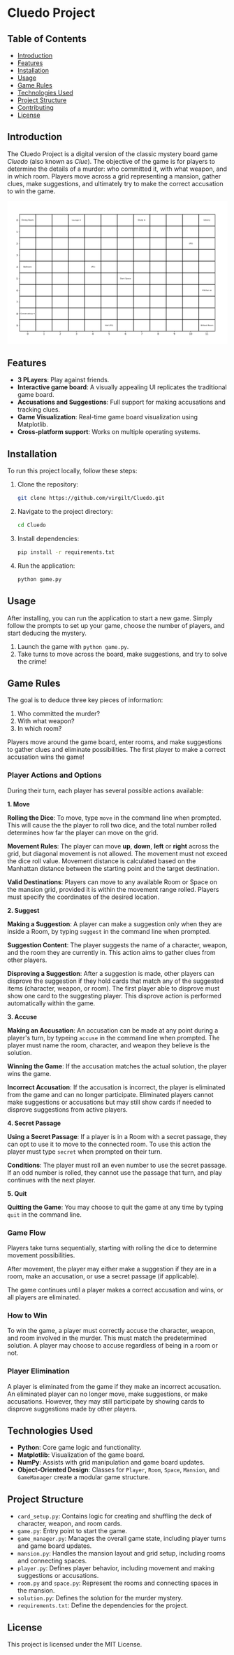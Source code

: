 # Cluedo Project

## Table of Contents

- [Introduction](#introduction)
- [Features](#features)
- [Installation](#installation)
- [Usage](#usage)
- [Game Rules](#game-rules)
- [Technologies Used](#technologies-used)
- [Project Structure](#project-structure)
- [Contributing](#contributing)
- [License](#license)

## Introduction

The Cluedo Project is a digital version of the classic mystery board game *Cluedo* (also known as *Clue*). The objective of the game is for players to determine the details of a murder: who committed it, with what weapon, and in which room. Players move across a grid representing a mansion, gather clues, make suggestions, and ultimately try to make the correct accusation to win the game.

![Game Board](images/game_board.png)

## Features

- **3 PLayers**: Play against friends.
- **Interactive game board**: A visually appealing UI replicates the traditional game board.
- **Accusations and Suggestions**: Full support for making accusations and tracking clues.
- **Game Visualization**: Real-time game board visualization using Matplotlib.
- **Cross-platform support**: Works on multiple operating systems.

## Installation

To run this project locally, follow these steps:

1. Clone the repository:

   ```sh
   git clone https://github.com/virgilt/Cluedo.git
   ```

2. Navigate to the project directory:

   ```sh
   cd Cluedo
   ```

3. Install dependencies:

   ```sh
   pip install -r requirements.txt
   ```

4. Run the application:

   ```sh
   python game.py
   ```

## Usage

After installing, you can run the application to start a new game. Simply follow the prompts to set up your game, choose the number of players, and start deducing the mystery.

1. Launch the game with `python game.py`.
3. Take turns to move across the board, make suggestions, and try to solve the crime!

## Game Rules

The goal is to deduce three key pieces of information:

1. Who committed the murder?
2. With what weapon?
3. In which room?

Players move around the game board, enter rooms, and make suggestions to gather clues and eliminate possibilities. The first player to make a correct accusation wins the game!

### Player Actions and Options

During their turn, each player has several possible actions available:

**1. Move**

**Rolling the Dice**: To move, type `move` in the command line when prompted. This will cause the the player to roll two dice, and the total number rolled determines how far the player can move on the grid.

**Movement Rules**: The player can move **up**, **down**, **left** or **right** across the grid, but diagonal movement is not allowed. The movement must not exceed the dice roll value. Movement distance is calculated based on the Manhattan distance between the starting point and the target destination.

**Valid Destinations**: Players can move to any available Room or Space on the mansion grid, provided it is within the movement range rolled. Players must specify the coordinates of the desired location.

**2. Suggest**

**Making a Suggestion**: A player can make a suggestion only when they are inside a Room, by typing `suggest` in the command line when prompted.

**Suggestion Content**: The player suggests the name of a character, weapon, and the room they are currently in. This action aims to gather clues from other players.

**Disproving a Suggestion**: After a suggestion is made, other players can disprove the suggestion if they hold cards that match any of the suggested items (character, weapon, or room). The first player able to disprove must show one card to the suggesting player. This disprove action is performed automatically within the game.

**3. Accuse**

**Making an Accusation**: An accusation can be made at any point during a player's turn, by typeing `accuse` in the command line when prompted. The player must name the room, character, and weapon they believe is the solution.

**Winning the Game**: If the accusation matches the actual solution, the player wins the game.

**Incorrect Accusation**: If the accusation is incorrect, the player is eliminated from the game and can no longer participate. Eliminated players cannot make suggestions or accusations but may still show cards if needed to disprove suggestions from active players.

**4. Secret Passage**

**Using a Secret Passage**: If a player is in a Room with a secret passage, they can opt to use it to move to the connected room. To use this action the player must type `secret` when prompted on their turn.

**Conditions**: The player must roll an even number to use the secret passage. If an odd number is rolled, they cannot use the passage that turn, and play continues with the next player.

**5. Quit**

**Quitting the Game**: You may choose to quit the game at any time by typing `quit` in the command line.

### Game Flow

Players take turns sequentially, starting with rolling the dice to determine movement possibilities.

After movement, the player may either make a suggestion if they are in a room, make an accusation, or use a secret passage (if applicable).

The game continues until a player makes a correct accusation and wins, or all players are eliminated.

### How to Win

To win the game, a player must correctly accuse the character, weapon, and room involved in the murder. This must match the predetermined solution. A player may choose to accuse regardless of being in a room or not.

### Player Elimination

A player is eliminated from the game if they make an incorrect accusation. An eliminated player can no longer move, make suggestions, or make accusations. However, they may still participate by showing cards to disprove suggestions made by other players.

## Technologies Used

- **Python**: Core game logic and functionality.
- **Matplotlib**: Visualization of the game board.
- **NumPy**: Assists with grid manipulation and game board updates.
- **Object-Oriented Design**: Classes for `Player`, `Room`, `Space`, `Mansion`, and `GameManager` create a modular game structure.

## Project Structure

- `card_setup.py`: Contains logic for creating and shuffling the deck of character, weapon, and room cards.
- `game.py`: Entry point to start the game.
- `game_manager.py`: Manages the overall game state, including player turns and game board updates.
- `mansion.py`: Handles the mansion layout and grid setup, including rooms and connecting spaces.
- `player.py`: Defines player behavior, including movement and making suggestions or accusations.
- `room.py` and `space.py`: Represent the rooms and connecting spaces in the mansion.
- `solution.py`: Defines the solution for the murder mystery.
- `requirements.txt`: Define the dependencies for the project.

## License

This project is licensed under the MIT License.
